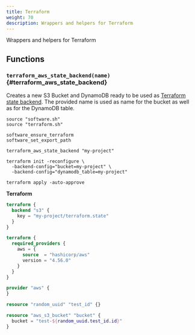 ```yaml
---
title: Terraform
weight: 70
description: Wrappers and helpers for Terraform
---
```


Wrappers and helpers for Terraform

## Functions

### `terraform_aws_state_backend(name)` {#terraform_aws_state_backend}

Creates a new S3 Bucket and DynamoDB ready to be used as [Terraform state backend](https://developer.hashicorp.com/terraform/language/settings/backends/s3). The provided name is used as name for the bucket as well as for the DynamoDB table.

```shell
source "software.sh"
source "terraform.sh"

software_ensure_terraform
software_set_export_path

terraform_aws_state_backend "my-project"

terraform init -reconfigure \
  -backend-config="bucket=my-project" \
  -backend-config="dynamodb_table=my-project"

terraform apply -auto-approve
```

**Terraform**
```terraform
terraform {
  backend "s3" {
    key = "my-project/terraform.state"
  }
}

terraform {
  required_providers {
    aws = {
      source  = "hashicorp/aws"
      version = "4.56.0"
    }
  }
}

provider "aws" {
}

resource "random_uuid" "test_id" {}

resource "aws_s3_bucket" "bucket" {
  bucket = "test-${random_uuid.test_id.id}"
}
```